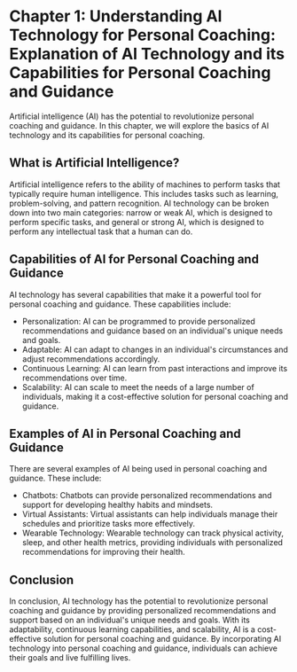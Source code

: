 Chapter 1: Understanding AI Technology for Personal Coaching: Explanation of AI Technology and its Capabilities for Personal Coaching and Guidance
==================================================================================================================================================

Artificial intelligence (AI) has the potential to revolutionize personal coaching and guidance. In this chapter, we will explore the basics of AI technology and its capabilities for personal coaching.

What is Artificial Intelligence?
--------------------------------

Artificial intelligence refers to the ability of machines to perform tasks that typically require human intelligence. This includes tasks such as learning, problem-solving, and pattern recognition. AI technology can be broken down into two main categories: narrow or weak AI, which is designed to perform specific tasks, and general or strong AI, which is designed to perform any intellectual task that a human can do.

Capabilities of AI for Personal Coaching and Guidance
-----------------------------------------------------

AI technology has several capabilities that make it a powerful tool for personal coaching and guidance. These capabilities include:

* Personalization: AI can be programmed to provide personalized recommendations and guidance based on an individual's unique needs and goals.
* Adaptable: AI can adapt to changes in an individual's circumstances and adjust recommendations accordingly.
* Continuous Learning: AI can learn from past interactions and improve its recommendations over time.
* Scalability: AI can scale to meet the needs of a large number of individuals, making it a cost-effective solution for personal coaching and guidance.

Examples of AI in Personal Coaching and Guidance
------------------------------------------------

There are several examples of AI being used in personal coaching and guidance. These include:

* Chatbots: Chatbots can provide personalized recommendations and support for developing healthy habits and mindsets.
* Virtual Assistants: Virtual assistants can help individuals manage their schedules and prioritize tasks more effectively.
* Wearable Technology: Wearable technology can track physical activity, sleep, and other health metrics, providing individuals with personalized recommendations for improving their health.

Conclusion
----------

In conclusion, AI technology has the potential to revolutionize personal coaching and guidance by providing personalized recommendations and support based on an individual's unique needs and goals. With its adaptability, continuous learning capabilities, and scalability, AI is a cost-effective solution for personal coaching and guidance. By incorporating AI technology into personal coaching and guidance, individuals can achieve their goals and live fulfilling lives.

